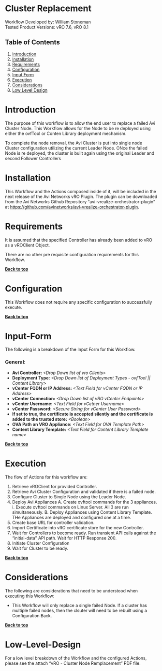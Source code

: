 # Cluster Replacement

Workflow Developed by: William Stoneman</br>
Tested Product Versions: vRO 7.6, vRO 8.1</br>


## Table of Contents
1.	[Introduction](#Introduction)
1.	[Installation](#Installation)
1.	[Requirements](#Requirements)
1.	[Configuration](#Configuration)
1.	[Input Form](#Input-Form)
1.	[Execution](#Execution)
1.	[Considerations](#Considerations)
1.	[Low Level Design](#Low-Level-Design)



# Introduction

The purpose of this workflow is to allow the end user to replace a failed Avi Cluster Node. This Workflow allows for the Node to be re deployed using either the ovfTool or Conten Library deployment mechanism.

To complete the node removal, the Avi Cluster is put into single node Cluster configuration utilizing the current Leader Node. ONce the failed Node is re deployed, the cluster is built again using the original Leader and second Follower Controllers


# Installation

This Workflow and the Actions composed inside of it, will be included in the next release of the Avi Networks vRO Plugin. The plugin can be downloaded from the Avi Networks Github Repository “avi-vrealize-orchestrator-plugin” at https://github.com/avinetworks/avi-vrealize-orchestrator-plugin.

# Requirements

It is assumed that the specified Controller has already been added to vRO as a vROClient Object.

There are no other pre requisite configuration requirements for this Workflow.


**[Back to top](#table-of-contents)**

# Configuration

This Workflow does not require any specific configuration to successfully execute.


**[Back to top](#table-of-contents)**


# Input-Form

The following is a breakdown of the Input Form for this Workflow.

### General: 
- **Avi Controller:** *\<Drop Down list of vro Clients\>*</br>
- **Deployment Type:** *\<Drop Down list of Deployment Types - ovfTool || Content Library\>*</br>
- **vCenter FQDN or IP Address:** *\<Text Field for vCenter FQDN or IP Address\>*</br>
- **vCenter Connection:** *\<Drop Down list of vRO vCenter Endpoints\>*</br>
- **vCenter Username:** *\<Text Field for vCetner Username\>*</br>
- **vCenter Password:** *\<Secure String for vCenter User Password\>*</br>
- **If set to true, the certificate is accepted silently and the certificate is added to the trusted store:** *\<Boolean\>*</br>
- **OVA Path on VRO Appliance:** *\<Text Field for OVA Template Path\>*</br>
- **Content Library Template:** *\<Text Field for Content Library Template name\>*</br>
  



**[Back to top](#table-of-contents)**

# Execution

The flow of Actions for this workflow are:

1.  Retrieve vROClient for provided Controller.
2.  Retrieve Avi Cluster Configuration and validated if there is a failed node.
3.  Configure Cluster to Single Node using the Leader Node.
4.  Deploy Avi Appliances
	A. Create ovftool commands for the 3 appliances.
		i. Execute ovftool commands on Linux Server. All 3 are run simultaneously.
	B. Deploy Appliances using Content Library Template. THe Appliances are deployed and configured one at a time.
5.	Create base URL for controller validation.
6.	Import Certificate into vRO certificate store for the new Controller.
7.	Wait for Controllers to become ready. Run transient API calls against the “initial-data” API path. Wait for HTTP Response 200.
8.	Initiate Cluster Configuration
9.	Wait for Cluster to be ready.



**[Back to top](#table-of-contents)**

# Considerations

The following are considerations that need to be understood when executing this Workflow:

* This Workflow will only replace a single failed Node. If a cluster has multiple failed nodes, then the clsuter will need to be rebuilt using a Configuration Back.

**[Back to top](#table-of-contents)**

# Low-Level-Design

For a low level breakdown of the Workflow and the configured Actions, please see the attach “vRO - Cluster Node Remplacement” PDF file.

